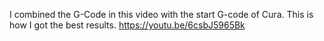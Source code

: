 I combined the G-Code in this video with the start G-code of Cura. This is how I got the best results.
https://youtu.be/6csbJ5965Bk 
